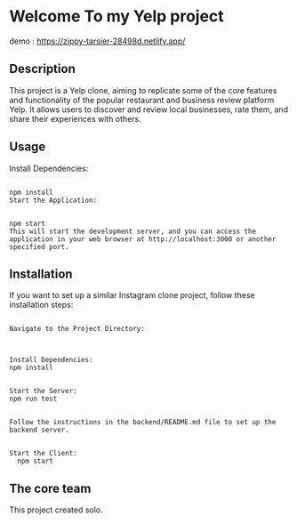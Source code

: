 # Welcome To my Yelp project 
demo : https://zippy-tarsier-28498d.netlify.app/


## Description
This project is a Yelp clone, aiming to replicate some of the core features and functionality of the popular restaurant and business review platform Yelp. It allows users to discover and review local businesses, rate them, and share their experiences with others.


## Usage

Install Dependencies:
``````

npm install
Start the Application:


npm start
This will start the development server, and you can access the application in your web browser at http://localhost:3000 or another specified port.
``````



## Installation
If you want to set up a similar Instagram clone project, follow these installation steps:

``````

Navigate to the Project Directory:



Install Dependencies:
npm install


Start the Server:
npm run test


Follow the instructions in the backend/README.md file to set up the backend server.


Start the Client:
  npm start 
``````


## The core team

This project created solo.

